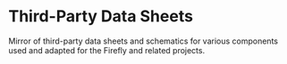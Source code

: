 Third-Party Data Sheets
=======================

Mirror of third-party data sheets and schematics for various
components used and adapted for the Firefly and related
projects. 

